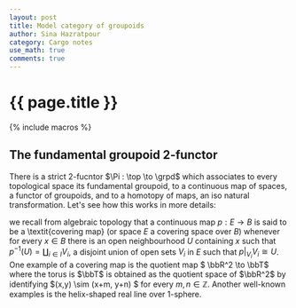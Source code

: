 ```yaml
---
layout: post
title: Model category of groupoids
author: Sina Hazratpour
category: Cargo notes
use_math: true
comments: true
---
```


{{ page.title }}
================


{% include macros %}



## The fundamental groupoid $2$-functor 

There is a strict $2$-fucntor $\Pi : \top \to \grpd$ which associates to every topological space its fundamental groupoid, to a continuous map of spaces, a functor of groupoids, and to a homotopy of maps, an iso natural transformation. Let's see how this works in more details: 

 
we recall from algebraic topology that a continuous map $p:E \to B$ is said to be a \textit{covering map} (or space $E$ a covering space over $B$) whenever for every $x \in B$ there is an open neighbourhood $U$ containing $x$ such that $p^{-1} (U) = \amalg_{i \in I} V_i$, a disjoint union of open sets $V_i$ in $E$ such that $p|_{V_i} V_i\cong U$. One example of a covering map is the quotient map $ \bbR^2 \to \bbT$ where the torus is $\bbT$ is obtained as the quotient space of $\bbR^2$ by identifying $(x,y) \sim (x+m, y+n) $ for every $m, n \in \mathbb{Z}$. Another well-known examples is  the helix-shaped real line over $1$-sphere.   
